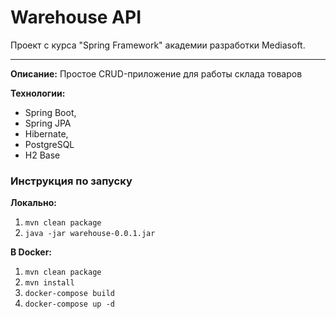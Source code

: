 # Warehouse API

Проект с курса "Spring Framework" академии разработки Mediasoft.
___

__Описание:__
Простое CRUD-приложение для работы склада товаров

__Технологии:__
* Spring Boot,
* Spring JPA
* Hibernate,
* PostgreSQL
* H2 Base

### Инструкция по запуску

__Локально:__
1. ```mvn clean package```
2. ```java -jar warehouse-0.0.1.jar```

__В Docker:__
1. ```mvn clean package```
2. ```mvn install```
3. ```docker-compose build```
4. ```docker-compose up -d```